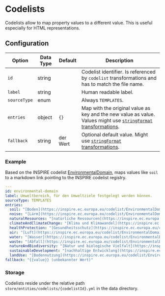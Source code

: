 # Codelists

Codelists allow to map property values to a different value. This is useful especially for HTML representations. 

## Configuration

|Option |Data Type |Default |Description
| --- | --- | --- | ---
|`id` |string | |Codelist identifier. Is referenced by `codelist` transformations and has to match the file name.
|`label` |string | |Human readable label.
|`sourceType` |enum | |Always `TEMPLATES`.
|`entries` |object |`{}` |Map with the original value as key and the new value as value. Values might use [`stringFormat` transformations](services/building-blocks/README.md#transformations).
|`fallback` |string |der Wert |Optional default value. Might use [`stringFormat` transformations](services/building-blocks/README.md#transformations).

### Example

Based on the INSPIRE codelist [EnvironmentalDomain](https://inspire.ec.europa.eu/codeList/EnvironmentalDomain), maps values like `soil` to a markdown link pointing to the INSPIRE codelist registry.

```yaml
---
id: environmental-domain
label: Umweltbereich, für den Umweltziele festgelegt werden können.
sourceType: TEMPLATES
entries:
  soil: "[Boden](https://inspire.ec.europa.eu/codelist/EnvironmentalDomain/{{value}})"
  noise: "[Lärm](https://inspire.ec.europa.eu/codelist/EnvironmentalDomain/{{value}})"
  naturalResources: "[natürliche Ressourcen](https://inspire.ec.europa.eu/codelist/EnvironmentalDomain/{{value}})"
  climateAndClimateChange: "[Klima und Klimawandel](https://inspire.ec.europa.eu/codelist/EnvironmentalDomain/{{value}})"
  healthProtection: "[Gesundheitsschutz](https://inspire.ec.europa.eu/codelist/EnvironmentalDomain/{{value}})"
  air: "[Luft](https://inspire.ec.europa.eu/codelist/EnvironmentalDomain/{{value}})"
  water: "[Wasser](https://inspire.ec.europa.eu/codelist/EnvironmentalDomain/{{value}})"
  waste: "[Abfall](https://inspire.ec.europa.eu/codelist/EnvironmentalDomain/{{value}})"
  natureAndBiodiversity: "[Natur und biologische Vielfalt](https://inspire.ec.europa.eu/codelist/EnvironmentalDomain/{{value}})"
  sustainableDevelopment: "[nachhaltige Entwicklung](https://inspire.ec.europa.eu/codelist/EnvironmentalDomain/{{value}})"
  landUse: "[Bodennutzung](https://inspire.ec.europa.eu/codelist/EnvironmentalDomain/{{value}})"
fallback: "{{value}} (unbekannter Wert)"
```

### Storage 

Codelists reside under the relative path `store/entities/codelists/{codelistId}.yml` in the data directory.
